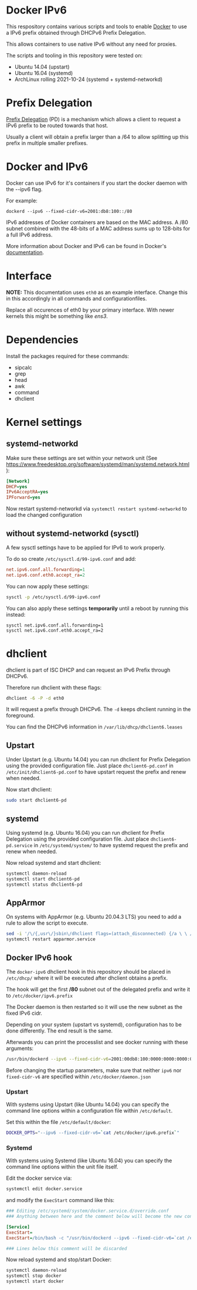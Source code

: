 # Docker IPv6
This respository contains various scripts and tools to enable [Docker](https://www.docker.com/) to
use a IPv6 prefix obtained through DHCPv6 Prefix Delegation.

This allows containers to use native IPv6 without any need for proxies.

The scripts and tooling in this repository were tested on:
* Ubuntu 14.04 (upstart)
* Ubuntu 16.04 (systemd)
* ArchLinux rolling 2021-10-24 (systemd + systemd-networkd)

# Prefix Delegation
[Prefix Delegation](https://tools.ietf.org/html/rfc37690) (PD) is a mechanism which allows a client to request a
IPv6 prefix to be routed towards that host.

Usually a client will obtain a prefix larger than a /64 to allow splitting
up this prefix in multiple smaller prefixes.

# Docker and IPv6
Docker can use IPv6 for it's containers if you start the docker daemon with
the --ipv6 flag.

For example:

```dockerd --ipv6 --fixed-cidr-v6=2001:db8:100::/80```

IPv6 addresses of Docker containers are based on the MAC address. A /80 subnet
combined with the 48-bits of a MAC address sums up to 128-bits for a full IPv6
address.

More information about Docker and IPv6 can be found in Docker's [documentation](https://docs.docker.com/engine/userguide/networking/default_network/ipv6/).

# Interface
**NOTE:**
This documentation uses `eth0` as an example interface.
Change this in this accordingly in all commands and configurationfiles.

Replace all occurences of eth0 by your primary interface.
With newer kernels this might be something like *ens3*.

# Dependencies

Install the packages required for these commands:
* sipcalc
* grep
* head
* awk
* command
* dhclient

# Kernel settings

## systemd-networkd

Make sure these settings are set within your network unit (See https://www.freedesktop.org/software/systemd/man/systemd.network.html):
```ini
[Network]
DHCP=yes
IPv6AcceptRA=yes
IPForward=yes
```

Now restart systemd-networkd via `systemctl restart systemd-networkd` to load the changed configuration

## without systemd-networkd (sysctl)
A few sysctl settings have to be applied for IPv6 to work properly.

To do so create `/etc/sysctl.d/99-ipv6.conf` and add:

```ini
net.ipv6.conf.all.forwarding=1
net.ipv6.conf.eth0.accept_ra=2
```

You can now apply these settings:

```bash
sysctl -p /etc/sysctl.d/99-ipv6.conf
```

You can also apply these settings **temporarily** until a reboot by running this instead:
```
sysctl net.ipv6.conf.all.forwarding=1
sysctl net.ipv6.conf.eth0.accept_ra=2
```

# dhclient
dhclient is part of ISC DHCP and can request an IPv6 Prefix through DHCPv6.

Therefore run dhclient with these flags:

```bash
dhclient -6 -P -d eth0
```

It will request a prefix through DHCPv6.
The `-d` keeps dhclient running in the foreground.

You can find the DHCPv6 information in `/var/lib/dhcp/dhclient6.leases`

## Upstart
Under Upstart (e.g. Ubuntu 14.04) you can run dhclient for Prefix Delegation
using the provided configuration file.
Just place `dhclient6-pd.conf` in `/etc/init/dhclient6-pd.conf`
to have upstart request the prefix and renew when needed.

Now start dhclient:
```bash
sudo start dhclient6-pd
```

## systemd
Using systemd (e.g. Ubuntu 16.04) you can run dhclient for Prefix Delegation
using the provided configuration file.
Just place `dhclient6-pd.service` in `/etc/systemd/system/`
to have systemd request the prefix and renew when needed.

Now reload systemd and start dhclient:
```bash
systemctl daemon-reload
systemctl start dhclient6-pd
systemctl status dhclient6-pd
```

## AppArmor

On systems with AppArmor (e.g. Ubuntu 20.04.3 LTS) you need to add a rule to allow the script to execute.

```bash
sed -i '/\/{,usr\/}sbin\/dhclient flags=(attach_disconnected) {/a \ \ /etc/dhcp/docker-ipv6                                  Uxr,' /etc/apparmor.d/sbin.dhclient
systemctl restart apparmor.service
```

## Docker IPv6 hook
The `docker-ipv6` dhclient hook in this repository should be placed in
`/etc/dhcp/` where it will be executed after dhclient obtains a prefix.

The hook will get the first **/80** subnet out of the delegated prefix and
write it to `/etc/docker/ipv6.prefix`

The Docker daemon is then restarted so it will use the new subnet as the fixed
IPv6 cidr.

Depending on your system (upstart vs systemd), configuration has to be done differently.
The end result is the same.

Afterwards you can print the processlist and see docker running with these arguments:
```bash
/usr/bin/dockerd --ipv6 --fixed-cidr-v6=2001:00db8:100:0000:0000:0000:0000:0000/80
```

Before changing the startup parameters, make sure that neither `ipv6` nor `fixed-cidr-v6`
are specified within `/etc/docker/daemon.json`

### Upstart
With systems using Upstart (like Ubuntu 14.04) you can specify the command line options
within a configuration file within `/etc/default`.

Set this within the file `/etc/default/docker`:
```bash
DOCKER_OPTS="--ipv6 --fixed-cidr-v6=`cat /etc/docker/ipv6.prefix`"
```

### Systemd
With systems using Systemd (like Ubuntu 16.04) you can specify the command line options
within the unit file itself.

Edit the docker service via:
```bash
systemctl edit docker.service
```
and modify the `ExecStart` command like this:
```ini
### Editing /etc/systemd/system/docker.service.d/override.conf
### Anything between here and the comment below will become the new content of the file

[Service]
ExecStart=
ExecStart=/bin/bash -c "/usr/bin/dockerd --ipv6 --fixed-cidr-v6=`cat /etc/docker/ipv6.prefix` -H fd://"

### Lines below this comment will be discarded
```

Now reload systemd and stop/start Docker:

```bash
systemctl daemon-reload
systemctl stop docker
systemctl start docker
```
